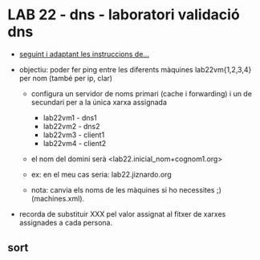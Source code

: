 # LAB 22 - dns - laboratori validació dns

- [seguint i adaptant les instruccions de...](https://www.digitalocean.com/community/tutorials/how-to-configure-bind-as-a-private-network-dns-server-on-ubuntu-16-04)

- objectiu: poder fer ping entre les diferents màquines lab22vm{1,2,3,4} per nom (també per ip, clar)

  - configura un servidor de noms primari (cache i forwarding) i un de secundari per a la única xarxa assignada
    - lab22vm1 - dns1
    - lab22vm2 - dns2
    - lab22vm3 - client1
    - lab22vm4 - client2

  - el nom del domini serà <lab22.inicial_nom+cognom1.org>
  - ex: en el meu cas seria: lab22.jiznardo.org  
  
  - nota: canvia els noms de les màquines si ho necessites ;) (machines.xml).

- recorda de substituir XXX pel valor assignat al fitxer de xarxes assignades a cada persona.

## sort

